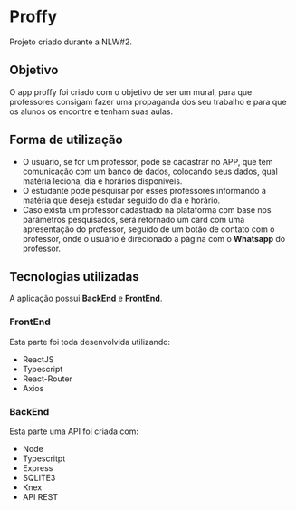 # Proffy

Projeto criado durante a NLW#2.

## Objetivo

O app proffy foi criado com o objetivo de ser um mural, para que professores consigam fazer uma propaganda dos seu trabalho
e para que os alunos os encontre e tenham suas aulas.

## Forma de utilização

- O usuário, se for um professor, pode se cadastrar no APP, que tem comunicação com um banco de dados, colocando seus dados, qual matéria leciona, dia e horários disponíveis.
- O estudante pode pesquisar por esses professores informando a matéria que deseja estudar seguido do dia e horário.
- Caso exista um professor cadastrado na plataforma com base nos parâmetros pesquisados, será retornado um card com uma apresentação do professor, seguido de um
botão de contato com o professor, onde o usuário é direcionado a página com o **Whatsapp** do professor.

## Tecnologias utilizadas

A aplicação possui **BackEnd** e **FrontEnd**.

### **FrontEnd**

Esta parte foi toda desenvolvida utilizando:

- ReactJS
- Typescript
- React-Router
- Axios

### **BackEnd**

Esta parte uma API foi criada com:

- Node
- Typescritpt
- Express
- SQLITE3
- Knex
- API REST
